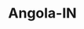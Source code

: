 ---
title: Angola-IN
slug: angola-in
f_state:
- cms/state/indiana.md
f_locations:
- cms/payday-loan/cashland-9147.md
- cms/payday-loan/check-into-cash-11816.md
- cms/payday-loan/check-into-cash-11848.md
- cms/payday-loan/check-into-cash-11849.md
- cms/payday-loan/check-into-cash-indiana-llc-13152.md
- cms/payday-loan/moneysource-inc-21854.md
updated-on: '2024-05-30T13:41:28.615Z'
created-on: '2024-05-30T13:41:28.615Z'
published-on: '2024-05-30T13:54:32.469Z'
f_city: Angola
layout: '[city].html'
tags: city
---